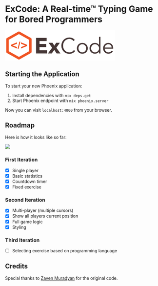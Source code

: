 # ExCode: A Real-time™ Typing Game for Bored Programmers

![ExCodeLogo](https://raw.githubusercontent.com/benjamintanweihao/excode/master/priv/static/images/logo.png)

## Starting the Application

To start your new Phoenix application:

1. Install dependencies with `mix deps.get`
2. Start Phoenix endpoint with `mix phoenix.server`

Now you can visit `localhost:4000` from your browser.

## Roadmap

Here is how it looks like so far:

![](http://i.imgur.com/PujG2il.png)

### First Iteration

- [x] Single player 
- [x] Basic statistics
- [x] Countdown timer
- [x] Fixed exercise

### Second Iteration

- [x] Multi-player (multiple cursors)
- [x] Show all players current position
- [X] Full game logic
- [x] Styling

### Third Iteration

- [ ] Selecting exercise based on programming language

## Credits

Special thanks to [Zaven Muradyan](https://github.com/voithos/swiftcode) for the original code.

